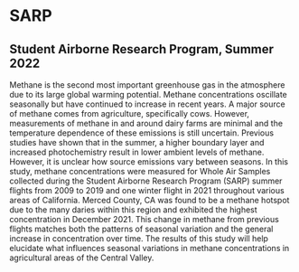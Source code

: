 # SARP

## Student Airborne Research Program, Summer 2022

Methane is the second most important greenhouse gas in the atmosphere due to its large global warming potential. Methane concentrations oscillate seasonally but have continued to increase in recent years. A major source of methane comes from agriculture, specifically cows. However, measurements of methane in and around dairy farms are minimal and the temperature dependence of these emissions is still uncertain. Previous studies have shown that in the summer, a higher boundary layer and increased photochemistry result in lower ambient levels of methane. However, it is unclear how source emissions vary between seasons. In this study, methane concentrations were measured for Whole Air Samples collected during the Student Airborne Research Program (SARP) summer flights from 2009 to 2019 and one winter flight in 2021 throughout various areas of California. Merced County, CA was found to be a methane hotspot due to the many daries within this region and exhibited the highest concentration in December 2021. This change in methane from previous flights matches both the patterns of seasonal variation and the general increase in concentration over time. The results of this study will help elucidate what influences seasonal variations in methane concentrations in agricultural areas of the Central Valley.

